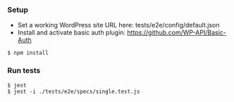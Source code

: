 
### Setup
- Set a working WordPress site URL here: tests/e2e/config/default.json
- Install and activate basic auth plugin: https://github.com/WP-API/Basic-Auth
```
$ npm install
```

### Run tests
```
$ jest
$ jest -i ./tests/e2e/specs/single.test.js
```
